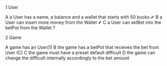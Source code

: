 1 User 
 
A a User has a name, a balance and a wallet that starts with 50 bucks ✔
B a User can insert more money from the Wallet ✔
C a User can setBet into the betPot from the Wallet ?


2 Game

A game has an User(1)
B the game has a betPot that receives the bet from User (C)
C the game must have a preset default difficult
D the game can change the difficult internally accordingly to the bet amount




